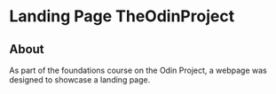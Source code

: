 # Landing Page TheOdinProject
## About
As part of the foundations course on the Odin Project, a webpage was designed to showcase a landing page.
